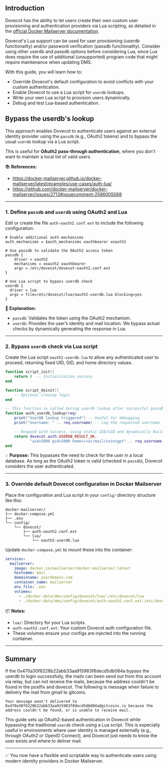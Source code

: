 ## Introduction

Dovecot has the ability to let users create their own custom user provisioning and authentication providers via Lua scripting, as detailed in the [official Docker Mailserver documentation](https://docker-mailserver.github.io/docker-mailserver/latest/examples/use-cases/auth-lua/). 

Dovecot's Lua support can be used for user provisioning (userdb functionality) and/or password verification (passdb functionality). Consider using other userdb and passdb options before considering Lua, since Lua does require the use of additional (unsupported) program code that might require maintenance when updating DMS.

With this guide, you will learn how to:

- Override Dovecot's default configuration to avoid conflicts with your custom authentication.
- Enable Dovecot to use a Lua script for `userdb` lookups.
- Write your own Lua script to provision users dynamically.
- Debug and test Lua-based authentication.

## Bypass the userdb's lookup

This approach enables Dovecot to authenticate users against an external identity provider using the `passdb` (e.g., OAuth2 tokens) and to bypass the usual `userdb` lookup via a Lua script.

This is useful for **OAuth2 pass-through authentication**, where you don't want to maintain a local list of valid users.

📚 **References:**

- https://docker-mailserver.github.io/docker-mailserver/latest/examples/use-cases/auth-lua/
- https://github.com/docker-mailserver/docker-mailserver/issues/2713#issuecomment-2586005068

---

### 1. Define `passdb` and `userdb` using OAuth2 and Lua

Edit or create the file `auth-oauth2.conf.ext` to include the following configuration:

```plaintext
# Enable additional auth mechanisms
auth_mechanisms = $auth_mechanisms oauthbearer xoauth2

# Use passdb to validate the OAuth2 access token
passdb {
    driver = oauth2
    mechanisms = xoauth2 oauthbearer
    args = /etc/dovecot/dovecot-oauth2.conf.ext
}

# Use Lua script to bypass userdb check
userdb {
  driver = lua
  args = file=/etc/dovecot/lua/oauth2-userdb.lua blocking=yes
}
```

📝 **Explanation:**
- `passdb`: Validates the token using the OAuth2 mechanism.
- `userdb`: Provides the user’s identity and mail location. We bypass actual checks by dynamically generating the response in Lua.

---

### 2. Bypass `userdb` check via Lua script

Create the Lua script `oauth2-userdb.lua` to allow any authenticated user to proceed, returning fixed UID, GID, and home directory values.

```lua
function script_init()
    return 0  -- Initialization success
end

function script_deinit()
    -- Optional cleanup logic
end

-- This function is called during userdb lookup after successful passdb auth
function auth_userdb_lookup(req)
    print("UserDB lookup triggered") -- Useful for debugging
    print("Username: " .. req.username) -- Log the requested username

    -- Respond with success, using static UID/GID and dynamically building home/mail paths
    return dovecot.auth.USERDB_RESULT_OK,
           "uid=5000 gid=5000 home=/var/mail/coinsgpt" .. req.username .. " mail=maildir:~/Maildir"
end
```

💡 **Purpose:**
This bypasses the need to check for the user in a local database. As long as the OAuth2 token is valid (checked in `passdb`), Dovecot considers the user authenticated.

---

### 3. Override default Dovecot configuration in Docker Mailserver

Place the configuration and Lua script in your `config/` directory structure like this:

```
docker-mailserver/
├── docker-compose.yml
├── .env
└── config/
    └── dovecot/
        ├── auth-oauth2.conf.ext
        └── lua/
            └── oauth2-userdb.lua
```

Update `docker-compose.yml` to mount these into the container:

```yaml
services:
  mailserver:
    image: docker.io/mailserver/docker-mailserver:latest
    hostname: mail
    domainname: yourdomain.com
    container_name: mailserver
    env_file: .env
    volumes:
      - ./docker-data/dms/config/dovecot/lua/:/etc/dovecot/lua
      - ./docker-data/dms/config/dovecot/auth-oauth2.conf.ext:/etc/dovecot/conf.d/auth-oauth2.conf.ext
```

📦 **Notes:**
- `lua/`: Directory for your Lua scripts.
- `auth-oauth2.conf.ext`: Your custom Dovecot auth configuration file.
- These volumes ensure your configs are injected into the running container.

---

## Summary

If the 0x470a30f6228b22abb33aa915983f8decd5db084a bypass the userdb to login successfully, the mails can been send out from this account via relay, but can not receive the mails, because the address couldn't be found in the postfix and dovecot. The following is message when failure to delivery the mail from gmail to gitcoins.

```
Your message wasn't delivered to 0x470a30f6228b22abb33aa915983f8decd5db084a@gitcoins.io because the address couldn't be found, or is unable to receive mail.
```

This guide sets up OAuth2-based authentication in Dovecot while bypassing the traditional `userdb` check using a Lua script. This is especially useful in environments where user identity is managed externally (e.g., through OAuth2 or OpenID Connect), and Dovecot just needs to know the user exists and where to deliver mail.

---

✅ You now have a flexible and scriptable way to authenticate users using modern identity providers in Docker Mailserver.
